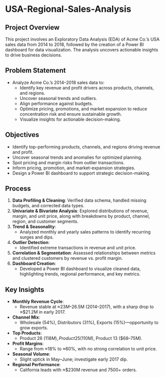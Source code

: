 # USA-Regional-Sales-Analysis

## Project Overview

This project involves an Exploratory Data Analysis (EDA) of Acme Co.’s USA sales data from 2014 to 2018, followed by the creation of a Power BI dashboard for data visualization. The analysis uncovers actionable insights to drive business decisions.

## Problem Statement

- Analyze Acme Co.’s 2014–2018 sales data to:
  - Identify key revenue and profit drivers across products, channels, and regions.
  - Uncover seasonal trends and outliers.
  - Align performance against budgets.
  - Optimize pricing, promotions, and market expansion to reduce concentration risk and ensure sustainable growth.
  - Visualize insights for actionable decision-making.

## Objectives

- Identify top-performing products, channels, and regions driving revenue and profit.
- Uncover seasonal trends and anomalies for optimized planning.
- Spot pricing and margin risks from outlier transactions.
- Inform pricing, promotion, and market-expansion strategies.
- Design a Power BI dashboard to support strategic decision-making.

## Process

1. **Data Profiling & Cleaning**: 
   Verified data schema, handled missing budgets, and corrected data types.
2. **Univariate & Bivariate Analysis**: 
   Explored distributions of revenue, margin, and unit price, along with breakdowns by product, channel, region, and customer segments.
3. **Trend & Seasonality**: 
   - Analyzed monthly and yearly sales patterns to identify recurring surges and dips.
4. **Outlier Detection**: 
   - Identified extreme transactions in revenue and unit price.
5. **Correlation & Segmentation**: 
   Assessed relationships between metrics and clustered customers by revenue vs. profit margin.
6. **Dashboard Creation**: 
   - Developed a Power BI dashboard to visualize cleaned data, highlighting trends, regional performance, and key metrics.

## Key Insights

- **Monthly Revenue Cycle**: 
  - Revenue stable at ≈$23M–$26.5M (2014–2017), with a sharp drop to ≈$21.2M in early 2017.
- **Channel Mix**: 
  - Wholesale (54%), Distributors (31%), Exports (15%)—opportunity to grow exports.
- **Top Products**: 
  - Product 26 ($118M), Product 25 ($110M), Product 13 ($68–75M).
- **Profit Margins**: 
  - Range from ≈18% to ≈60%, with no strong correlation to unit price.
- **Seasonal Volume**: 
  - Slight uptick in May–June; investigate early 2017 dip.
- **Regional Performance**: 
  - California leads with ≈$230M revenue and 7500+ orders.
